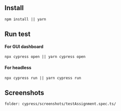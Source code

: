 ## Install
```
npm install || yarn
```
## Run test
#### For GUI dashboard
```
npx cypress open || yarn cypress open
```
#### For headless
```
npx cypress run || yarn cypress run
```
## Screenshots
```
folder: cypress/screenshots/testAssignment.spec.ts/
```
